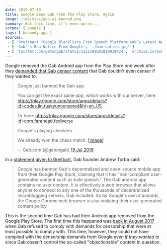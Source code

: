 ```yaml
---
date: 2019-07-19
title: Google Bans Gab From the Play Store, Again
image: /img/misc/gab-ai-banned.png
summary: But this time, it's even worse...
corpos: [ google ]
tags: [ banned, app ]
sources:
 - [ 'Breitbart "Google Blacklists Free Speech Platform Gab’s Latest App" by Lucas Nolan (20 Jul 2019', 'archive.is/vo2h7' ]
 - [ 'Gab''s Ban Notice From Google', './ban-notice.jpg' ]
 - [ 'twitter.com/getongab/status/1152391601810919424', 'archive.is/bxOln' ]
---
```


Google removed the Gab Android app from the Play Store one week after they
[demanded that Gab censor
content](/e/google-gives-gab-a-week-to-censor-uncensorable-content/) that Gab
couldn't even censor if they wanted to.

> Google just banned the Gab app. 
>
> You can get the exact same app, which works with our server, here:
> https://play.google.com/store/apps/details?id=codes.lin.tuskyuncensored&hl=en_US
>
> Or here: https://play.google.com/store/apps/details?id=com.farahead.fediverse
>
> Google's playing checkers. 
>
> We already won the chess match. [[image]](ban-notice.jpg)
>
> -- Gab.com (@getongab) [19 Jul 2019](https://archive.is/bxOln)

In a [statement given to
Breitbart](https://www.breitbart.com/tech/2019/07/20/google-blacklists-free-speech-platform-gabs-latest-app/),
Gab founder Andrew Torba said:

> Google has banned Gab's decentralized and open-source mobile app from their
> Google Play Store, claiming that it has "non-compliant user-generated content
> such as hate speech." The Gab android app contains no user content. It is
> effectively a web browser that allows anyone to connect to any one of the
> thousands of decentralized microblogging servers, Gab included. So by
> Google's own standards, the Google Chrome web browser is also violating their
> user-generated content policy.

This is the second time Gab has had their Android app removed from the Google
Play Store. The first time this happened was [back in August
2017](/e/google-removes-gab-from-play-store/) when Gab refused to comply with
demands for censorship that were at least _possible_ to comply with. This time,
however, they could not have complied with the censorship demands from Google
_even if they wanted to_ since Gab doesn't control the so-called
"objectionable" content in question.
